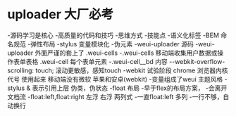 # uploader 大厂必考

-源码学习是核心
    -高质量的代码和技巧
    -思维方式
-技能点
    -语义化标签
    -BEM 命名规范
    -弹性布局
    -stylus 变量模块化
    -伪元素
-weui-uploader 源码
    -weui-uploader 外面严谨的套上了 .weui-cells
    -.weui-cells 移动端收集用户数据或操作表单表格
        .weui-cell 每个表单元素
            -.weui-cell__bd 内容
--webkit-overflow-scrolling: touch;
    滚动更敏感，感知touch
    -webkit  试验阶段
        chrome 浏览器内核代号  使用起来
        移动端没有微软   苹果和安卓(webkit)
-变量组成了weui 主题风格
-stylus  & 表示引用上层 伪类，伪状态
-float 布局
    -早于flex的布局方案，
    -会离开文档流
    -float:left,float:right 左浮 右浮 两列式
    -一直float:left 多列
    -一行不够，自动换行